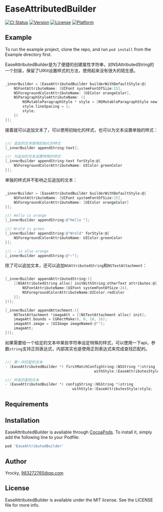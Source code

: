 # EaseAttributedBuilder

[![CI Status](https://img.shields.io/travis/Yrocky/EaseAttributedBuilder.svg?style=flat)](https://travis-ci.org/Yrocky/EaseAttributedBuilder)
[![Version](https://img.shields.io/cocoapods/v/EaseAttributedBuilder.svg?style=flat)](https://cocoapods.org/pods/EaseAttributedBuilder)
[![License](https://img.shields.io/cocoapods/l/EaseAttributedBuilder.svg?style=flat)](https://cocoapods.org/pods/EaseAttributedBuilder)
[![Platform](https://img.shields.io/cocoapods/p/EaseAttributedBuilder.svg?style=flat)](https://cocoapods.org/pods/EaseAttributedBuilder)

## Example

To run the example project, clone the repo, and run `pod install` from the Example directory first.

EaseAttributedBuilder是为了便捷的创建属性字符串，对NSAttributedString的一个封装，保留了UIKit设置样式的方法，使用起来没有很大的陌生感。

```Objective-C

_innerBuilder = [EaseAttributedBuilder builderWithDefaultStyle:@{
    NSFontAttributeName: [UIFont systemFontOfSize:15],
    NSForegroundColorAttributeName: [UIColor orangeColor],
    NSParagraphStyleAttributeName: ({
        NSMutableParagraphStyle * style = [NSMutableParagraphStyle new];
        style.lineSpacing = 2;
        style;
    })
}];
```
接着就可以追加文本了，可以使用初始化的样式，也可以为文本设置单独的样式：

``` Objective-C

/// 追加的文本使用初始化的样式
[_innerBuilder appendString:text];

/// 为追加的文本设置特殊的样式
[_innerBuilder appendString:text forStyle:@{
    NSForegroundColorAttributeName: UIColor.greenColor
}];
```
单独的样式并不影响之后追加的文本：

``` Objective-C

_innerBuilder = [EaseAttributedBuilder builderWithDefaultStyle:@{
    NSFontAttributeName: [UIFont systemFontOfSize:15],
    NSForegroundColorAttributeName: [UIColor orangeColor]
}];

/// Hello is orange
[_innerBuilder appendString:@"Hello "];

/// Wrold is green
[_innerBuilder appendString:@"Wrold" forStyle:@{
    NSForegroundColorAttributeName: UIColor.greenColor
}];

/// ~ is also orange
[_innerBuilder appendString:@"~"];
```

除了可以追加文本，还可以追加`NSAttributedString`和`NSTextAttachment`：
``` Objective-C

[_innerBuilder appendAttributedString:({
    [[NSAttributedString alloc] initWithString:otherText attributes:@{
        NSFontAttributeName:[UIFont systemFontOfSize:24],
        NSForegroundColorAttributeName:UIColor.redColor
    }];
})];

[_innerBuilder appendAttachment:({
    NSTextAttachment *imageAtt = [[NSTextAttachment alloc] init];
    imageAtt.bounds = CGRectMake(0, 0, 18, 16);
    imageAtt.image = [UIImage imageNamed:@""];
    imageAtt;
})];
```

如果需要给一个给定的文本中某些字符串设定特殊的样式，可以使用一下api，参数`string`支持正则表达式，内部其实也是使用正则表达式来完成查找匹配的。

``` Objective-C

/// 第一次匹配的文本
- (EaseAttributedBuilder *) firstMatchConfigString:(NSString *)string
                                         withStyle:(EaseAttributesStyle)style;

/// 所有匹配的文本
- (EaseAttributedBuilder *) configString:(NSString *)string 
                               withStyle:(EaseAttributesStyle)style;
```

## Requirements

## Installation

EaseAttributedBuilder is available through [CocoaPods](https://cocoapods.org). To install
it, simply add the following line to your Podfile:

```ruby
pod 'EaseAttributedBuilder'
```

## Author

Yrocky, 983272765@qq.com

## License

EaseAttributedBuilder is available under the MIT license. See the LICENSE file for more info.
